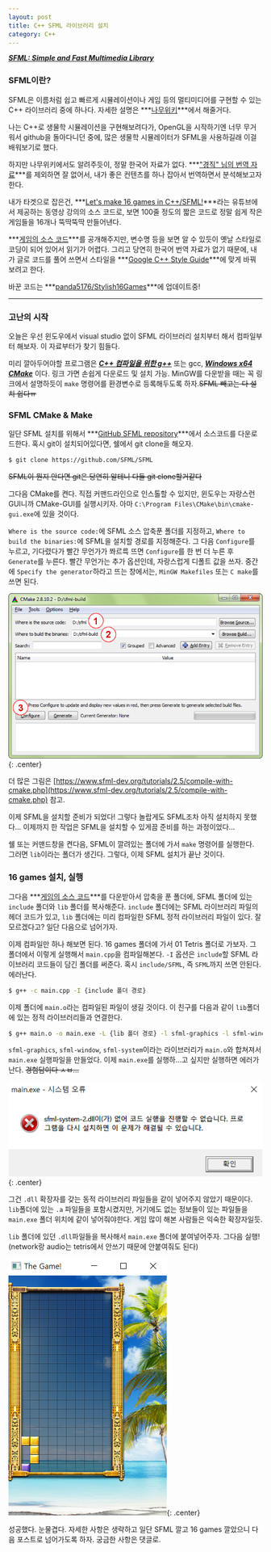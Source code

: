 ```yaml
---
layout: post
title: C++ SFML 라이브러리 설치
category: C++
---
```


***[SFML: Simple and Fast Multimedia Library](https://www.sfml-dev.org)***

### SFML이란?

SFML은 이름처럼 쉽고 빠르게 시뮬레이션이나 게임 등의 멀티미디어를 구현할 수 있는 C++ 라이브러리 중에 하나다. 자세한 설명은 ***[나무위키](https://namu.wiki/w/SFML)***에서 해줄거다.

나는 C++로 생물학 시뮬레이션을 구현해보려다가, OpenGL을 시작하기엔 너무 무거워서 github을 돌아다니던 중에, 많은 생물학 시뮬레이터가 SFML을 사용하길래 이걸 배워보기로 했다.

하지만 나무위키에서도 알려주듯이, 정말 한국어 자료가 없다. ***["경직" 님의 번역 자료](https://m.blog.naver.com/sssang97/221381307319)***를 제외하면 잘 없어서, 내가 좋은 컨텐츠를 하나 잡아서 번역하면서 분석해보고자 한다.

내가 타겟으로 잡은건, ***[Let's make 16 games in C++/SFML!](https://www.youtube.com/watch?v=zH_omFPqMO4&list=PLB_ibvUSN7mzUffhiay5g5GUHyJRO4DYr)***라는 유튜브에서 제공하는 동영상 강의의 소스 코드로, 보면 100줄 정도의 짧은 코드로 정말 쉽게 작은 게임들을 16개나 뚝딱뚝딱 만들어낸다.

<!--description-->

***[게임의 소스 코드](https://www.youtube.com/redirect?event=video_description&redir_token=QUFFLUhqa20tVjJXX1ZMaTlDUldwU0tHN2Z0bm1KaTdWd3xBQ3Jtc0tsTXF6aWRTQU8xbWZHd1JtS3oza3Z6TDI3NUlLYlJKbU1kRGtUMnFMSzNsUE1MdDAtNzBwLWphc0xNbm9zTW90bGJyS2pXbWxCQ2hfUlFaM3EyZkZWSW9hTmlSWHRHWTM4dzVSLUpDdERkRUhKUWthQQ&q=https%3A%2F%2Fdrive.google.com%2Fuc%3Fexport%3Ddownload%26id%3D1X24AF6OYBp0dFDdjtTx0nlTrGOHb4uRr)***를 공개해주지만, 변수명 등을 보면 알 수 있듯이 옛날 스타일로 코딩이 되어 있어서 읽기가 어렵다. 그리고 당연히 한국어 번역 자료가 없기 때문에, 내가 글로 코드를 풀어 쓰면서 스타일을 ***[Google C++ Style Guide](https://google.github.io/styleguide/cppguide)***에 맞게 바꿔보려고 한다.

바꾼 코드는 ***[panda5176/Stylish16Games](https://github.com/panda5176/Stylish16Games)***에 업데이트중!

***

### 고난의 시작

오늘은 우선 윈도우에서 visual studio 없이 SFML 라이브러리 설치부터 해서 컴파일부터 해보자. 이 자료부터가 찾기 힘들다.

미리 깔아두어야할 프로그램은 ***[C++ 컴파일을 위한 g++](https://jeunna.tistory.com/entry/Windows-gcc-g-%EC%84%A4%EC%B9%98%ED%95%98%EA%B8%B0-MinGW)*** 또는 gcc, ***[Windows x64 CMake](https://seeyoulater9468.tistory.com/201)*** 이다. 링크 가면 손쉽게 다운로드 및 설치 가능. MinGW를 다운받을 때는 꼭 링크에서 설명하듯이 `make` 명령어를 환경변수로 등록해두도록 하자.~~SFML 빼고는 다 설치 쉽다ㅠ~~

### SFML CMake & Make

일단 SFML 설치를 위해서 ***[GitHub SFML repository](https://github.com/SFML/SFML)***에서 소스코드를 다운로드한다. 혹시 git이 설치되어있다면, 쉘에서 git clone을 해오자.

```sh
$ git clone https://github.com/SFML/SFML
```
~~SFML이 뭔지 안다면 git은 당연히 알테니 다들 git clone할거같다~~

그다음 CMake를 켠다. 직접 커맨드라인으로 인스톨할 수 있지만, 윈도우는 자랑스런 GUI니까 CMake-GUI를 실행시키자. 아마 `C:\Program Files\CMake\bin\cmake-gui.exe`에 있을 것이다.

`Where is the source code:`에 SFML 소스 압축푼 폴더를 지정하고, `Where to build the binaries:`에 SFML을 설치할 경로를 지정해준다. 그 다음 `Configure`를 누르고, 기다렸다가 빨간 무언가가 쫘르륵 뜨면 `Configure`를 한 번 더 누른 후 `Generate`를 누른다. 빨간 무언가는 추가 옵션인데, 자랑스럽게 디폴트 값을 쓰자. 중간에 `Specify the generator`하라고 뜨는 창에서는, `MinGW Makefiles` 또는 `C make`를 쓰면 된다.

![cmake-gui-start.png](https://github.com/panda5176/panda5176.github.io/blob/main/_files/cmake-gui-start.png?raw=true){: .center}

더 많은 그림은 [https://www.sfml-dev.org/tutorials/2.5/compile-with-cmake.php](https://www.sfml-dev.org/tutorials/2.5/compile-with-cmake.php) 참고.

이제 SFML을 설치할 준비가 되었다! 그렇다 놀랍게도 SFML조차 아직 설치하지 못했다... 이제까지 한 작업은 SFML을 설치할 수 있게끔 준비를 하는 과정이었다...

쉘 또는 커맨드창을 켠다음, SFML이 깔려있는 폴더에 가서 `make` 명령어를 실행한다. 그러면 `lib`이라는 폴더가 생긴다. 그렇다, 이제 SFML 설치가 끝난 것이다.

### 16 games 설치, 실행

그다음 ***[게임의 소스 코드](https://www.youtube.com/redirect?event=video_description&redir_token=QUFFLUhqa20tVjJXX1ZMaTlDUldwU0tHN2Z0bm1KaTdWd3xBQ3Jtc0tsTXF6aWRTQU8xbWZHd1JtS3oza3Z6TDI3NUlLYlJKbU1kRGtUMnFMSzNsUE1MdDAtNzBwLWphc0xNbm9zTW90bGJyS2pXbWxCQ2hfUlFaM3EyZkZWSW9hTmlSWHRHWTM4dzVSLUpDdERkRUhKUWthQQ&q=https%3A%2F%2Fdrive.google.com%2Fuc%3Fexport%3Ddownload%26id%3D1X24AF6OYBp0dFDdjtTx0nlTrGOHb4uRr)***를 다운받아서 압축을 푼 폴더에, SFML 폴더에 있는 `include` 폴더와 `lib` 폴더를 복사해준다. `include` 폴더에는 SFML 라이브러리 파일의 헤더 코드가 있고, `lib` 폴더에는 미리 컴파일한 SFML 정적 라이브러리 파일이 있다. 잘 모르겠다고? 일단 다음으로 넘어가자.

이제 컴파일만 하나 해보면 된다. 16 games 폴더에 가서 01 Tetris 폴더로 가보자. 그 폴더에서 이렇게 실행해서 `main.cpp`을 컴파일해본다. `-I` 옵션은 `include`할 SFML 라이브러리 코드들이 담긴 폴더를 써준다. 혹시 `include/SFML`, 즉 `SFML`까지 쓰면 안된다. 에러난다.

```sh
$ g++ -c main.cpp -I {include 폴더 경로}
```

이제 폴더에 `main.o`라는 컴파일된 파일이 생길 것이다. 이 친구를 다음과 같이 `lib`폴더에 있는 정적 라이브러리들과 연결한다.

```sh
$ g++ main.o -o main.exe -L {lib 폴더 경로} -l sfml-graphics -l sfml-window -l sfml-system
```

`sfml-graphics`, `sfml-window`, `sfml-system`이라는 라이브러리가 `main.o`와 합쳐져서 `main.exe` 실행파일을 만들었다. 이제 `main.exe`를 실행하...고 싶지만 실행하면 에러가 난다. ~~경험담이다 ㅅㅂ...~~

![no-dll-error.png](https://github.com/panda5176/panda5176.github.io/blob/main/_files/no-dll-error.png?raw=true){: .center}

그건 `.dll` 확장자를 갖는 동적 라이브러리 파일들을 같이 넣어주지 않았기 때문이다. `lib`폴더에 있는 `.a` 파일들을 포함시켰지만, 거기에도 없는 정보들이 있는 파일들을 `main.exe` 폴더 위치에 같이 넣어줘야한다. 게임 많이 해본 사람들은 익숙한 확장자일듯.

`lib` 폴더에 있던 `.dll`파일들을 복사해서 `main.exe` 폴더에 붙여넣어주자. 그다음 실행! (network랑 audio는 tetris에서 안쓰기 때문에 안붙여줘도 된다)

![tetris-on.png](https://github.com/panda5176/panda5176.github.io/blob/main/_files/tetris-on.png?raw=true){: .center}

성공했다. 눈물겹다. 자세한 사항은 생략하고 일단 SFML 깔고 16 games 깔았으니 다음 포스트로 넘어가도록 하자. 궁금한 사항은 댓글로.
